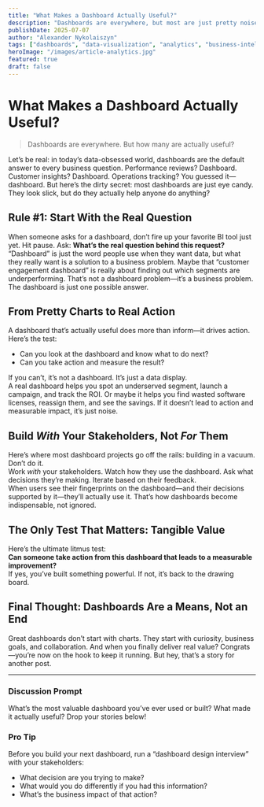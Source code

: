 ```yaml
---
title: "What Makes a Dashboard Actually Useful?"
description: "Dashboards are everywhere, but most are just pretty noise. Here’s how to build dashboards that drive real action and business value."
publishDate: 2025-07-07
author: "Alexander Nykolaiszyn"
tags: ["dashboards", "data-visualization", "analytics", "business-intelligence", "stakeholder-engagement", "data-strategy"]
heroImage: "/images/article-analytics.jpg"
featured: true
draft: false
---
```


# What Makes a Dashboard Actually Useful?

> Dashboards are everywhere. But how many are actually useful?

Let’s be real: in today’s data-obsessed world, dashboards are the default answer to every business question. Performance reviews? Dashboard. Customer insights? Dashboard. Operations tracking? You guessed it—dashboard. But here’s the dirty secret: most dashboards are just eye candy. They look slick, but do they actually help anyone do anything?

## Rule #1: Start With the Real Question

When someone asks for a dashboard, don’t fire up your favorite BI tool just yet. Hit pause. Ask: **What’s the real question behind this request?**  
“Dashboard” is just the word people use when they want data, but what they really want is a solution to a business problem. Maybe that “customer engagement dashboard” is really about finding out which segments are underperforming. That’s not a dashboard problem—it’s a business problem. The dashboard is just one possible answer.

## From Pretty Charts to Real Action

A dashboard that’s actually useful does more than inform—it drives action. Here’s the test:

- Can you look at the dashboard and know what to do next?
- Can you take action and measure the result?

If you can’t, it’s not a dashboard. It’s just a data display.  
A real dashboard helps you spot an underserved segment, launch a campaign, and track the ROI. Or maybe it helps you find wasted software licenses, reassign them, and see the savings. If it doesn’t lead to action and measurable impact, it’s just noise.

## Build *With* Your Stakeholders, Not *For* Them

Here’s where most dashboard projects go off the rails: building in a vacuum. Don’t do it.  
Work *with* your stakeholders. Watch how they use the dashboard. Ask what decisions they’re making. Iterate based on their feedback.  
When users see their fingerprints on the dashboard—and their decisions supported by it—they’ll actually use it. That’s how dashboards become indispensable, not ignored.

## The Only Test That Matters: Tangible Value

Here’s the ultimate litmus test:  
**Can someone take action from this dashboard that leads to a measurable improvement?**  
If yes, you’ve built something powerful. If not, it’s back to the drawing board.

## Final Thought: Dashboards Are a Means, Not an End

Great dashboards don’t start with charts. They start with curiosity, business goals, and collaboration. And when you finally deliver real value? Congrats—you’re now on the hook to keep it running. But hey, that’s a story for another post.

---

### Discussion Prompt

What’s the most valuable dashboard you’ve ever used or built? What made it actually useful? Drop your stories below!

### Pro Tip

Before you build your next dashboard, run a “dashboard design interview” with your stakeholders:

- What decision are you trying to make?
- What would you do differently if you had this information?
- What’s the business impact of that action?
